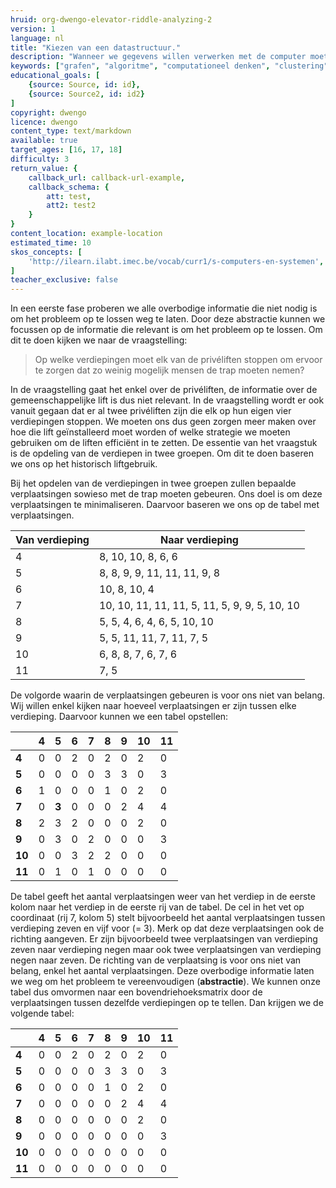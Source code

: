 ```yaml
---
hruid: org-dwengo-elevator-riddle-analyzing-2
version: 1
language: nl
title: "Kiezen van een datastructuur."
description: "Wanneer we gegevens willen verwerken met de computer moeten we die voorstellen in een datastructuur."
keywords: ["grafen", "algoritme", "computationeel denken", "clustering", "datastructuur"]
educational_goals: [
    {source: Source, id: id}, 
    {source: Source2, id: id2}
]
copyright: dwengo
licence: dwengo
content_type: text/markdown
available: true
target_ages: [16, 17, 18]
difficulty: 3
return_value: {
    callback_url: callback-url-example,
    callback_schema: {
        att: test,
        att2: test2
    }
}
content_location: example-location
estimated_time: 10
skos_concepts: [
    'http://ilearn.ilabt.imec.be/vocab/curr1/s-computers-en-systemen', 
]
teacher_exclusive: false
---
```



In een eerste fase proberen we alle overbodige informatie die niet nodig is om het probleem op te lossen weg te laten. Door deze abstractie kunnen we focussen op de informatie die relevant is om het probleem op te lossen. Om dit te doen kijken we naar de vraagstelling:

> Op welke verdiepingen moet elk van de privéliften stoppen om ervoor te zorgen dat zo weinig mogelijk mensen de trap moeten nemen?

In de vraagstelling gaat het enkel over de privéliften, de informatie over de gemeenschappelijke lift is dus niet relevant. In de vraagstelling wordt er ook vanuit gegaan dat er al twee privéliften zijn die elk op hun eigen vier verdiepingen stoppen. We moeten ons dus geen zorgen meer maken over hoe die lift geïnstalleerd moet worden of welke strategie we moeten gebruiken om de liften efficiënt in te zetten. De essentie van het vraagstuk is de opdeling van de verdiepen in twee groepen. Om dit te doen baseren we ons op het historisch liftgebruik.

Bij het opdelen van de verdiepingen in twee groepen zullen bepaalde verplaatsingen sowieso met de trap moeten gebeuren. Ons doel is om deze verplaatsingen te minimaliseren. Daarvoor baseren we ons op de tabel met verplaatsingen.

| Van verdieping      | Naar verdieping |
| ----------- | ----------- |
| 4      | 8, 10, 10, 8, 6, 6        |
| 5   | 8, 8, 9, 9, 11, 11, 11, 9, 8         |
| 6   | 10, 8, 10, 4         |
| 7   | 10, 10, 11, 11, 11, 5, 11, 5, 9, 9, 5, 10, 10         |
| 8   | 5, 5, 4, 6, 4, 6, 5, 10, 10         |
| 9   | 5, 5, 11, 11, 7, 11, 7, 5         |
| 10   | 6, 8, 8, 7, 6, 7, 6         |
| 11   | 7, 5         |

De volgorde waarin de verplaatsingen gebeuren is voor ons niet van belang. Wij willen enkel kijken naar hoeveel verplaatsingen er zijn tussen elke verdieping. Daarvoor kunnen we een tabel opstellen:

|  | **4** | **5** | **6** | **7** | **8** | **9** | **10** | **11** |
| ----------- | ----------- |----------- | ----------- |----------- | ----------- |----------- | ----------- |----------- |
| **4** | 0 | 0 | 2 | 0 | 2 | 0 | 2 | 0 |
| **5** | 0 | 0 | 0 | 0 | 3 | 3 | 0 | 3 | 
| **6** | 1 | 0 | 0 | 0 | 1 | 0 | 2 | 0 | 
| **7** | 0 | **3** | 0 | 0 | 0 | 2 | 4 | 4 | 
| **8** | 2 | 3 | 2 | 0 | 0 | 0 | 2 | 0 | 
| **9** | 0 | 3 | 0 | 2 | 0 | 0 | 0 | 3 | 
| **10** | 0 | 0 | 3 | 2 | 2 | 0 | 0 | 0 |
| **11** | 0 | 1 | 0 | 1 | 0 | 0 | 0 | 0 |

De tabel geeft het aantal verplaatsingen weer van het verdiep in de eerste kolom naar het verdiep in de eerste rij van de tabel. De cel in het vet op coordinaat (rij 7, kolom 5) stelt bijvoorbeeld het aantal verplaatsingen tussen verdieping zeven en vijf voor (= 3).
Merk op dat deze verplaatsingen ook de richting aangeven. Er zijn bijvoorbeeld twee verplaatsingen van verdieping zeven naar verdieping negen maar ook twee verplaatsingen van verdieping negen naar zeven. De richting van de verplaatsing is voor ons niet van belang, enkel het aantal verplaatsingen. Deze overbodige informatie laten we weg om het probleem te vereenvoudigen (**abstractie**). We kunnen onze tabel dus omvormen naar een bovendriehoeksmatrix door de verplaatsingen tussen dezelfde verdiepingen op te tellen. Dan krijgen we de volgende tabel:

|  | **4** | **5** | **6** | **7** | **8** | **9** | **10** | **11** |
| ----------- | ----------- |----------- | ----------- |----------- | ----------- |----------- | ----------- |----------- |
| **4** | 0 | 0 | 2 | 0 | 2 | 0 | 2 | 0 |
| **5** | 0 | 0 | 0 | 0 | 3 | 3 | 0 | 3 | 
| **6** | 0 | 0 | 0 | 0 | 1 | 0 | 2 | 0 | 
| **7** | 0 | 0 | 0 | 0 | 0 | 2 | 4 | 4 | 
| **8** | 0 | 0 | 0 | 0 | 0 | 0 | 2 | 0 | 
| **9** | 0 | 0 | 0 | 0 | 0 | 0 | 0 | 3 | 
| **10** | 0 | 0 | 0 | 0 | 0 | 0 | 0 | 0 |
| **11** | 0 | 0 | 0 | 0 | 0 | 0 | 0 | 0 |